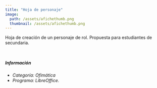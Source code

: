 ```yaml
---
title: "Hoja de personaje"
image: 
  path: /assets/afichethumb.png
  thumbnail: /assets/afichethumb.png
---
```


Hoja de creación de un personaje de rol. Propuesta para estudiantes de secundaria.

<figure class="align-center">
  <a href="#"><img src="{{ site.url }}{{ site.baseurl }}/assets/hp1" alt=""></a>
  <figcaption> </figcaption>
</figure>

<figure class="align-center">
  <a href="#"><img src="{{ site.url }}{{ site.baseurl }}/assets/hp2.png" alt=""></a>
  <figcaption> </figcaption>
</figure>


##### _Información_
- _Categoría: Ofimática_
- _Programa: LibreOffice._
